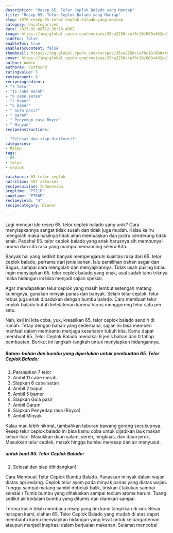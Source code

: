 ```yaml
---
description: "Resep 65. Telor Ceplok Balado yang Mantap"
title: "Resep 65. Telor Ceplok Balado yang Mantap"
slug: 1070-resep-65-telor-ceplok-balado-yang-mantap
category: Uncategorized
date: 2023-02-08T12:26:13.400Z
image: https://img-global.cpcdn.com/recipes/35ca2250ccaf0c10/680x482cq70/65-telor-ceplok-balado-foto-resep-utama.jpg
hideToc: false
enableToc: true
enableTocContent: false
thumbnail: https://img-global.cpcdn.com/recipes/35ca2250ccaf0c10/680x482cq70/65-telor-ceplok-balado-foto-resep-utama.jpg
cover: https://img-global.cpcdn.com/recipes/35ca2250ccaf0c10/680x482cq70/65-telor-ceplok-balado-foto-resep-utama.jpg
author: Admin
authorAv: notfound
ratingvalue: 5
reviewcount: 9
recipeingredient:
- "7 telor"
- "11 cabe merah"
- "6 cabe setan"
- "2 baput"
- "5 bamer"
- " Gula pasir"
- " Garam"
- " Penyedap rasa Royco"
- " Minyak"
recipeinstructions:

- "Selesai dan siap dinikmati!"
categories:
- Resep
tags:
- 65
- telor
- ceplok

katakunci: 65 telor ceplok 
nutrition: 107 calories
recipecuisine: Indonesian
preptime: "PT21M"
cooktime: "PT56M"
recipeyield: "4"
recipecategory: Dinner

---
```





Lagi mencari ide resep 65. telor ceplok balado yang unik? Cara menyiapkannya sangat tidak susah dan tidak juga mudah. Kalau keliru mengolah maka hasilnya tidak akan memuaskan dan justru cenderung tidak enak. Padahal 65. telor ceplok balado yang enak harusnya sih mempunyai aroma dan cita rasa yang mampu memancing selera Kita.





Banyak hal yang sedikit banyak mempengaruhi kualitas rasa dari 65. telor ceplok balado, pertama dari jenis bahan, lalu pemilihan bahan segar dan Bagus, sampai cara mengolah dan menyajikannya. Tidak usah pusing kalau ingin menyiapkan 65. telor ceplok balado yang enak,      asal sudah tahu triknya maka hidangan ini bisa menjadi sajian spesial.














Agar mendapatkan telur ceplok yang masih lembut setengah matang kuningnya, gunakan minyak panas dan banyak. Selain telur ceplok, telur rebus juga enak dipadukan dengan bumbu balado. Cara membuat telur ceplok balado butuh ketelatenan karena harus menggoreng telur satu per satu.






Nah, kali ini kita coba, yuk, kreasikan 65. telor ceplok balado sendiri di rumah. Tetap dengan bahan yang sederhana, sajian ini bisa memberi manfaat dalam membantu menjaga kesehatan tubuh kita. Kamu dapat membuat 65. Telor Ceplok Balado memakai 9 jenis bahan dan 0 tahap pembuatan. Berikut ini langkah-langkah untuk menyiapkan hidangannya.

<!--inarticleads1-->

##### Bahan-bahan dan bumbu yang diperlukan untuk pembuatan 65. Telor Ceplok Balado:

1. Persiapkan 7 telor
1. Ambil 11 cabe merah
1. Siapkan 6 cabe setan
1. Ambil 2 baput
1. Ambil 5 bamer
1. Siapkan  Gula pasir
1. Ambil  Garam
1. Siapkan  Penyedap rasa (Royco)
1. Ambil  Minyak


Kalau mau lebih nikmat, tambahkan taburan bawang goreng secukupnya. Resep telur ceplok balado ini bisa kamu coba untuk dijadikan lauk makan sehari-hari. Masukkan daun salam, sereh, lengkuas, dan daun jeruk. Masukkan telur ceplok, masak hingga bumbu meresap dan air menyusut. 

<!--inarticleads2-->

#####  untuk buat 65. Telor Ceplok Balado:


1. Selesai dan siap dihidangkan!

Cara Membuat Telur Ceplok Bumbu Balado. Panaskan minyak dalam wajan diatas api sedang. Ceplok telur ayam pada minyak panas yang diatas wajan. Tunggu sampai matang sambil dobolak balik, tiriskan ( lakukan sampai selesai ) Tumis bumbu yang dihaluskan sampai tecium aroma harum. Tuang sedikit air kedalam bumbu yang ditumis dan diamkan sampai. 

Terima kasih telah membaca resep yang tim kami tampilkan di sini. Besar harapan kami, olahan 65. Telor Ceplok Balado yang mudah di atas dapat membantu kamu menyiapkan hidangan yang lezat untuk keluarga/teman ataupun menjadi inspirasi dalam berjualan makanan. Selamat mencoba!

